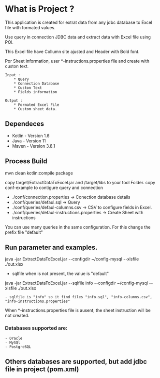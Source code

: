# What is Project ?

This application is created for extrat data from any jdbc database to Excel file with formated values.

Use query in connection JDBC data and extract data with Excel file using POI. 

This Excel file have Collumn site ajusted and Header with Bold font.

Por Sheet information, user *-instructions.properties file and create with custon text.  

    Input :  
        * Query
        * Connection Database
        * Custon Text
        * Fields information

    Output :
        * Formated Excel File
        * Custom sheet data.

## Dependeces

  * Kotlin - Version 1.6
  * Java   - Version 11
  * Maven  - Version 3.8.1

## Process Build

mvn clean kotlin:compile package

copy target/ExtractDataToExcel.jar and /target/libs to your tool Folder.
copy conf-example to contigure query and connection
   + ./conf/connection.properties -> Conection database details
   + ./conf/queries/defaul.sql    -> Query
   + ./conf/queries/defaul-columns.csv    -> CSV to configure fields in Excel.
   + ./conf/queries/defaul-instructions.properties    -> Create Sheet with instructions

You can use many queries in the same configuration. For this change the prefix file "default"

## Run parameter and examples. 

java -jar ExtractDataToExcel.jar --configdir ~/config-mysql --xlsfile ./out.xlsx

  - sqlfile when is not present, the value is "default" 

java -jar ExtractDataToExcel.jar --sqlfile info --configdir ~/config-mysql --xlsfile ./out.xlsx

    - sqlfile is "info" so it find files "info.sql", "info-columns.csv", "info-instructions.properties"

When *-instructions.properties file is ausent, the sheet instruction will be not created.

### Databases supported are:
    - Oracle
    - MySQl
    - PostgreSQL

## Others databases are supported, but add jdbc file in project (pom.xml)